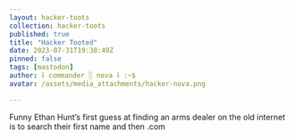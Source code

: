 ```yaml
---
layout: hacker-toots
collection: hacker-toots
published: true
title: "Hacker Tooted"
date: 2023-07-31T19:38:49Z
pinned: false
tags: [mastodon]
author: ⸸ commander ░ nova ⸸ :~$
avatar: /assets/media_attachments/hacker-nova.png

---
```


<p>Funny Ethan Hunt’s first guess at finding an arms dealer on the old internet is to search their first name and then .com</p>


